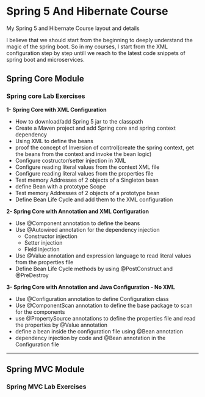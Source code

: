 # Spring 5 And Hibernate Course
My Spring 5 and Hibernate Course layout and details 

I believe that we should start from the beginning to deeply understand the magic of the spring boot. So in my courses, I start from the XML configuration step by step untill we reach to the latest code snippets of spring boot and microservices.



## Spring Core Module

  ### Spring core Lab Exercises
  
  

  **1- Spring Core with XML Configuration**
  
  
   - How to download/add Spring 5 jar to the classpath
   - Create a Maven project and add Spring core and spring context dependency
   - Using XML to define the beans
   - proof the concept of Inversion of control(create the spring context, get the beans from the context and invoke the bean logic)
   - Configure costructor/setter injection in XML
   - Configure reading literal values from the context XML file
   - Configure reading literal values from the properties file
   - Test memory Addresses of 2 objects of a Singleton bean
   - define Bean with a prototype Scope 
   - Test memory Addresses of 2 objects of a prototype bean
   - Define Bean Life Cycle and add them to the XML configuration


**2- Spring Core with Annotation and XML Configuration**
  
   - Use @Component annotation to define the beans
   - Use @Autowired annotation for the dependency injection 
      - Constructor injection
      - Setter injection
      - Field injection
   - Use @Value annotation and expression language to read literal values from the properties file
   - Define Bean Life Cycle methods by using @PostConstruct and @PreDestroy
   
 
 **3- Spring Core with Annotation and Java Configuration - No XML**
 
 - Use @Configuration annotation to define Configuration class 
 - Use @ComponentScan annotation to define the base package to scan for the components
 - use @PropertySource annotations to define the properties file and read the properties by @Value annotation
 - define a bean inside the configuration file using @Bean annotation
 - dependency injection by code and @Bean annotation in the Configuration file
   
---------
 
## Spring MVC Module

### Spring MVC Lab Exercises
